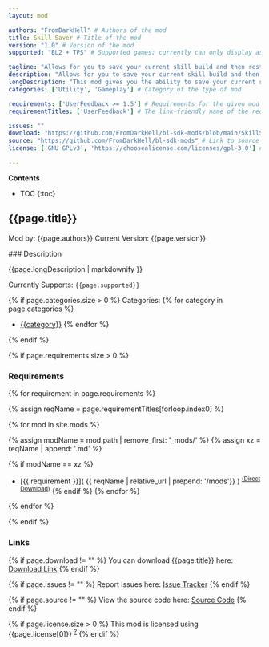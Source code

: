 ```yaml
---
layout: mod

authors: "FromDarkHell" # Authors of the mod
title: Skill Saver # Title of the mod
version: "1.0" # Version of the mod
supported: "BL2 + TPS" # Supported games; currently can only display as "BL2", "BL2 + TPS", or "TPS"

tagline: "Allows for you to save your current skill build and then restore right back to it later!" # A short description of the mod itself.
description: "Allows for you to save your current skill build and then restore right back to it later!" # This is set in order to keep the SEO proper
longDescription: "This mod gives you the ability to save your current skill build, then restore right back to it later.\nWhen in game, hit your `Manage Skill Layouts` bind (Default: F3)\nThen choose whether or not you want to save your current skill build, then type in your skill build's name!\nFrom here, you can then restore back to that build for your current character class" # Description of what the mod can do
categories: ['Utility', 'Gameplay'] # Category of the type of mod

requirements: ['UserFeedback >= 1.5'] # Requirements for the given mod
requirementTitles: ['UserFeedback'] # The link-friendly name of the requirements

issues: ""
download: "https://github.com/FromDarkHell/bl-sdk-mods/blob/main/SkillSaver/SkillSaver.zip?raw=true"
source: "https://github.com/FromDarkHell/bl-sdk-mods" # Link to source code
license: ['GNU GPLv3', 'https://choosealicense.com/licenses/gpl-3.0'] # License name, link about the license from https://choosealicense.com/

---
```

**Contents**
* TOC
{:toc}

## {{page.title}}

Mod by: {{page.authors}}
Current Version: {{page.version}}

<p></p>
### Description

{{page.longDescription | markdownify }}

Currently Supports: `{{page.supported}}`

{% if page.categories.size > 0 %}
Categories:
{% for category in page.categories %}
  * [{{category}}](/types/{{category}})
{% endfor %}
<p></p>
{% endif %}

{% if page.requirements.size > 0 %}
### Requirements

{% for requirement in page.requirements %}

{% assign reqName = page.requirementTitles[forloop.index0] %}

{% for mod in site.mods %}

{% assign modName = mod.path | remove_first: '_mods/' %}
{% assign xz = reqName | append: '.md' %}

{% if modName == xz %}
* [{{ requirement }}]( {{ reqName | relative_url | prepend: '/mods'}} ) <sup>[(Direct Download)]({{mod.download}})</sup>
{% endif %}
{% endfor %}

{% endfor %}
<p></p>
{% endif %}

### Links

{% if page.download != "" %}
You can download {{page.title}} here: [Download Link]({{page.download}})
{% endif %}

{% if page.issues != "" %}
Report issues here: [Issue Tracker]({{page.issues}})
{% endif %}

{% if page.source != "" %}
View the source code here: [Source Code]({{page.source}})
{% endif %}

{% if page.license.size > 0 %}
This mod is licensed using {{page.license[0]}} <sup>[?]({{page.license[1]}})</sup>
{% endif %}